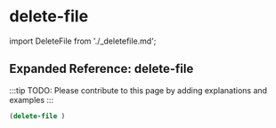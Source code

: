 # delete-file

import DeleteFile from './_deletefile.md';

<DeleteFile />

## Expanded Reference: delete-file

:::tip
TODO: Please contribute to this page by adding explanations and examples
:::

```lisp
(delete-file )
```
